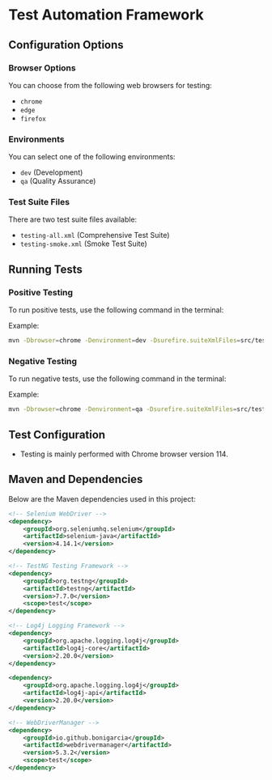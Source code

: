 # Test Automation Framework

## Configuration Options

### Browser Options

You can choose from the following web browsers for testing:
- `chrome`
- `edge`
- `firefox`

### Environments

You can select one of the following environments:
- `dev` (Development)
- `qa` (Quality Assurance)

### Test Suite Files

There are two test suite files available:
- `testing-all.xml` (Comprehensive Test Suite)
- `testing-smoke.xml` (Smoke Test Suite)

## Running Tests

### Positive Testing

To run positive tests, use the following command in the terminal:

Example:
```bash
mvn -Dbrowser=chrome -Denvironment=dev -Dsurefire.suiteXmlFiles=src/test/resources/testing-all.xml clean test
```

### Negative Testing

To run negative tests, use the following command in the terminal:

Example:
```bash
mvn -Dbrowser=chrome -Denvironment=qa -Dsurefire.suiteXmlFiles=src/test/resources/testing-all.xml clean test
```

## Test Configuration

- Testing is mainly performed with Chrome browser version 114.

## Maven and Dependencies

Below are the Maven dependencies used in this project:

```xml
<!-- Selenium WebDriver -->
<dependency>
    <groupId>org.seleniumhq.selenium</groupId>
    <artifactId>selenium-java</artifactId>
    <version>4.14.1</version>
</dependency>

<!-- TestNG Testing Framework -->
<dependency>
    <groupId>org.testng</groupId>
    <artifactId>testng</artifactId>
    <version>7.7.0</version>
    <scope>test</scope>
</dependency>

<!-- Log4j Logging Framework -->
<dependency>
    <groupId>org.apache.logging.log4j</groupId>
    <artifactId>log4j-core</artifactId>
    <version>2.20.0</version>
</dependency>

<dependency>
    <groupId>org.apache.logging.log4j</groupId>
    <artifactId>log4j-api</artifactId>
    <version>2.20.0</version>
</dependency>

<!-- WebDriverManager -->
<dependency>
    <groupId>io.github.bonigarcia</groupId>
    <artifactId>webdrivermanager</artifactId>
    <version>5.3.2</version>
    <scope>test</scope>
</dependency>
```
